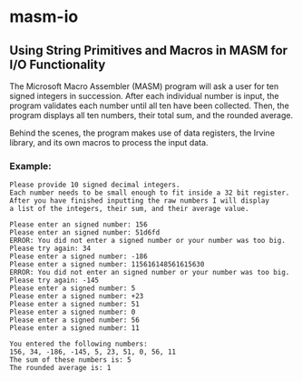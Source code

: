# masm-io

## Using String Primitives and Macros in MASM for I/O Functionality

The Microsoft Macro Assembler (MASM) program will ask a user for ten signed integers in succession. After each individual number is input, the program validates each number until all ten have been collected. Then, the program displays all ten numbers, their total sum, and the rounded average.

Behind the scenes, the program makes use of data registers, the Irvine library, and its own macros to process the input data.


### Example:

```
Please provide 10 signed decimal integers.  
Each number needs to be small enough to fit inside a 32 bit register. 
After you have finished inputting the raw numbers I will display 
a list of the integers, their sum, and their average value. 

Please enter an signed number: 156
Please enter an signed number: 51d6fd 
ERROR: You did not enter a signed number or your number was too big. 
Please try again: 34 
Please enter a signed number: -186 
Please enter a signed number: 115616148561615630 
ERROR: You did not enter an signed number or your number was too big. 
Please try again: -145
Please enter a signed number: 5 
Please enter a signed number: +23 
Please enter a signed number: 51 
Please enter a signed number: 0 
Please enter a signed number: 56 
Please enter a signed number: 11 
 
You entered the following numbers: 
156, 34, -186, -145, 5, 23, 51, 0, 56, 11 
The sum of these numbers is: 5 
The rounded average is: 1 
 
```
